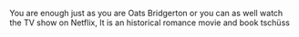 You are enough just as you are
Oats
Bridgerton or you can as well watch the TV show on Netflix, It is an historical romance movie and book
tschüss
